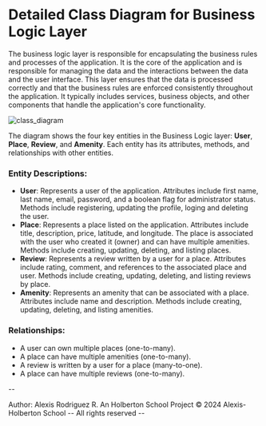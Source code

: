 # Detailed Class Diagram for Business Logic Layer
The business logic layer is responsible for encapsulating the business rules and processes of the application. It is the core of the application and is responsible for managing the data and the interactions between the data and the user interface. This layer ensures that the data is processed correctly and that the business rules are enforced consistently throughout the application. It typically includes services, business objects, and other components that handle the application's core functionality.

![class_diagram](https://github.com/user-attachments/assets/2cf10951-67eb-4e23-90a9-2db50cb034a7)


The diagram shows the four key entities in the Business Logic layer: **User**, **Place**, **Review**, and **Amenity**. Each entity has its attributes, methods, and relationships with other entities.

### Entity Descriptions:

- **User**: Represents a user of the application. Attributes include first name, last name, email, password, and a boolean flag for administrator status. Methods include registering, updating the profile, loging and deleting the user.
- **Place**: Represents a place listed on the application. Attributes include title, description, price, latitude, and longitude. The place is associated with the user who created it (owner) and can have multiple amenities. Methods include creating, updating, deleting, and listing places.
- **Review**: Represents a review written by a user for a place. Attributes include rating, comment, and references to the associated place and user. Methods include creating, updating, deleting, and listing reviews by place.
- **Amenity**: Represents an amenity that can be associated with a place. Attributes include name and description. Methods include creating, updating, deleting, and listing amenities.

### Relationships:

- A user can own multiple places (one-to-many).
- A place can have multiple amenities (one-to-many).
- A review is written by a user for a place (many-to-one).
- A place can have multiple reviews (one-to-many).

--

Author: Alexis Rodriguez R.
An Holberton School Project
© 2024 Alexis-Holberton School -- All rights reserved --